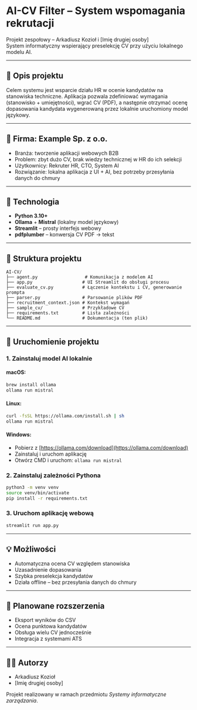 # AI-CV Filter – System wspomagania rekrutacji

Projekt zespołowy – Arkadiusz Kozioł i [Imię drugiej osoby]  
System informatyczny wspierający preselekcję CV przy użyciu lokalnego modelu AI.

---

## 📌 Opis projektu

Celem systemu jest wsparcie działu HR w ocenie kandydatów na stanowiska techniczne. Aplikacja pozwala zdefiniować wymagania (stanowisko + umiejętności), wgrać CV (PDF), a następnie otrzymać ocenę dopasowania kandydata wygenerowaną przez lokalnie uruchomiony model językowy.

---

## 🏢 Firma: Example Sp. z o.o.

- Branża: tworzenie aplikacji webowych B2B
- Problem: zbyt dużo CV, brak wiedzy technicznej w HR do ich selekcji
- Użytkownicy: Rekruter HR, CTO, System AI
- Rozwiązanie: lokalna aplikacja z UI + AI, bez potrzeby przesyłania danych do chmury

---

## 🧠 Technologia

- **Python 3.10+**
- **Ollama** + **Mistral** (lokalny model językowy)
- **Streamlit** – prosty interfejs webowy
- **pdfplumber** – konwersja CV PDF → tekst

---

## 🔧 Struktura projektu

```
AI-CV/
├── agent.py                  # Komunikacja z modelem AI
├── app.py                   # UI Streamlit do obsługi procesu
├── evaluate_cv.py           # Łączenie kontekstu i CV, generowanie prompta
├── parser.py                # Parsowanie plików PDF
├── recruitment_context.json # Kontekst wymagań
├── sample_cv/               # Przykładowe CV
├── requirements.txt         # Lista zależności
└── README.md                # Dokumentacja (ten plik)
```

---

## 🚀 Uruchomienie projektu

### 1. Zainstaluj model AI lokalnie

#### macOS:
```bash
brew install ollama
ollama run mistral
```

#### Linux:
```bash
curl -fsSL https://ollama.com/install.sh | sh
ollama run mistral
```

#### Windows:
- Pobierz z [https://ollama.com/download](https://ollama.com/download)
- Zainstaluj i uruchom aplikację
- Otwórz CMD i uruchom: `ollama run mistral`

### 2. Zainstaluj zależności Pythona

```bash
python3 -m venv venv
source venv/bin/activate
pip install -r requirements.txt
```

### 3. Uruchom aplikację webową

```bash
streamlit run app.py
```

---

## 💡 Możliwości

- Automatyczna ocena CV względem stanowiska
- Uzasadnienie dopasowania
- Szybka preselekcja kandydatów
- Działa offline – bez przesyłania danych do chmury

---

## 📌 Planowane rozszerzenia

- Eksport wyników do CSV
- Ocena punktowa kandydatów
- Obsługa wielu CV jednocześnie
- Integracja z systemami ATS

---

## 👨‍💻 Autorzy

- Arkadiusz Kozioł
- [Imię drugiej osoby]

Projekt realizowany w ramach przedmiotu *Systemy informatyczne zarządzania*.
